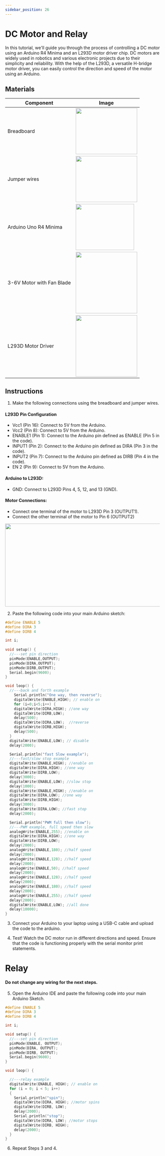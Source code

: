 ```yaml
---
sidebar_position: 26
---
```

# DC Motor and Relay
In this tutorial, we'll guide you through the process of controlling a DC motor using an Arduino R4 Minima and an L293D motor driver chip. DC motors are widely used in robotics and various electronic projects due to their simplicity and reliability. With the help of the L293D, a versatile H-bridge motor driver, you can easily control the direction and speed of the motor using an Arduino.

## Materials
| Component                                   | Image                                                                                          |
|---------------------------------------------|------------------------------------------------------------------------------------------------|
| Breadboard                                  | <img src="/img/docs/UNO-R4-Starter-Kit/breadboard.webp" width="200" height="150" />       |
| Jumper wires                                | <img src="/img/docs/UNO-R4-Starter-Kit/jumper-wires.webp" width="200" height="150" />       |
| Arduino Uno R4 Minima                       | <img src="/img/docs/UNO-R4-Starter-Kit/arduino-r4-minima.webp" width="190" height="150" />               |
| 3-6V Motor with Fan Blade                     | <img src="/img/docs/UNO-R4-Starter-Kit/DC-Motor.jpg" width="200" height="200" />                     |
| L293D Motor Driver                            | <img src="/img/docs/UNO-R4-Starter-Kit/L293.jpg" width="200" height="200" />                     |



## Instructions

1. Make the following connections using the breadboard and jumper wires.

#### L293D Pin Configuration
- Vcc1 (Pin 16): Connect to 5V from the Arduino.
- Vcc2 (Pin 8): Connect to 5V from the Arduino.
- ENABLE1 (Pin 1): Connect to the Arduino pin defined as ENABLE (Pin 5 in the code).
- INPUT1 (Pin 2): Connect to the Arduino pin defined as DIRA (Pin 3 in the code).
- INPUT2 (Pin 7): Connect to the Arduino pin defined as DIRB (Pin 4 in the code).
- EN 2 (Pin 9): Connect to 5V from the Arduino.

#### Arduino to L293D:
- GND: Connect to L293D Pins 4, 5, 12, and 13 (GND).

#### Motor Connections:
- Connect one terminal of the motor to L293D Pin 3 (OUTPUT1).
- Connect the other terminal of the motor to Pin 6 (OUTPUT2)
 <img src="/img/docs/UNO-R4-Starter-Kit/DC-Motor.png" width="600" height="270" />                     

2. Paste the following code into your main Arduino sketch:

```cpp
#define ENABLE 5
#define DIRA 3
#define DIRB 4

int i;
 
void setup() {
  //---set pin direction
  pinMode(ENABLE,OUTPUT);
  pinMode(DIRA,OUTPUT);
  pinMode(DIRB,OUTPUT);
  Serial.begin(9600);
}

void loop() {
  //---back and forth example
    Serial.println("One way, then reverse");
    digitalWrite(ENABLE,HIGH); // enable on
    for (i=0;i<5;i++) {
    digitalWrite(DIRA,HIGH); //one way
    digitalWrite(DIRB,LOW);
    delay(500);
    digitalWrite(DIRA,LOW);  //reverse
    digitalWrite(DIRB,HIGH);
    delay(500);
  }
  digitalWrite(ENABLE,LOW); // disable
  delay(2000);

  Serial.println("fast Slow example");
  //---fast/slow stop example
  digitalWrite(ENABLE,HIGH); //enable on
  digitalWrite(DIRA,HIGH); //one way
  digitalWrite(DIRB,LOW);
  delay(3000);
  digitalWrite(ENABLE,LOW); //slow stop
  delay(1000);
  digitalWrite(ENABLE,HIGH); //enable on
  digitalWrite(DIRA,LOW); //one way
  digitalWrite(DIRB,HIGH);
  delay(3000);
  digitalWrite(DIRA,LOW); //fast stop
  delay(2000);

  Serial.println("PWM full then slow");
  //---PWM example, full speed then slow
  analogWrite(ENABLE,255); //enable on
  digitalWrite(DIRA,HIGH); //one way
  digitalWrite(DIRB,LOW);
  delay(2000);
  analogWrite(ENABLE,180); //half speed
  delay(2000);
  analogWrite(ENABLE,128); //half speed
  delay(2000);
  analogWrite(ENABLE,50); //half speed
  delay(2000);
  analogWrite(ENABLE,128); //half speed
  delay(2000);
  analogWrite(ENABLE,180); //half speed
  delay(2000);
  analogWrite(ENABLE,255); //half speed
  delay(2000);
  digitalWrite(ENABLE,LOW); //all done
  delay(10000);
}

```

3. Connect your Arduino to your laptop using a USB-C cable and upload the code to the arduino.

4. Test! Watch the DC motor run in different directions and speed. Ensure that the code is functioning properly with the serial monitor print statements.

# Relay

#### Do not change any wiring for the next steps.

5. Open the Arduino IDE and paste the following code into your main Arduino Sketch.
```cpp
#define ENABLE 5
#define DIRA 3
#define DIRB 4

int i;

void setup() {
  //---set pin direction
  pinMode(ENABLE, OUTPUT);
  pinMode(DIRA, OUTPUT);
  pinMode(DIRB, OUTPUT);
  Serial.begin(9600);
}

void loop() {

  //---relay example
  digitalWrite(ENABLE, HIGH); // enable on
  for (i = 0; i < 5; i++)
  {
    Serial.println("spin");
    digitalWrite(DIRA, HIGH); //motor spins
    digitalWrite(DIRB, LOW);
    delay(2000);
    Serial.println("stop");
    digitalWrite(DIRA, LOW); //motor stops
    digitalWrite(DIRB, HIGH);
    delay(2000);
  }
}
```

6. Repeat Steps 3 and 4.